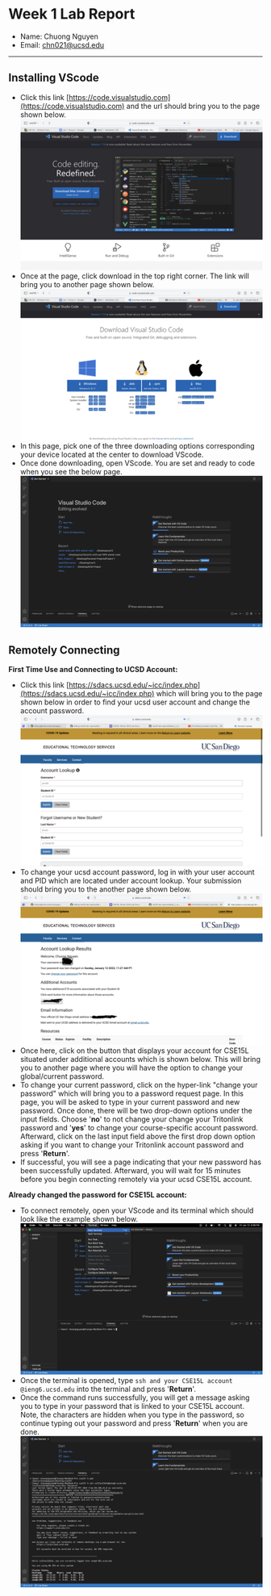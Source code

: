 # Week 1 Lab Report

- Name: Chuong Nguyen
- Email: chn021@ucsd.edu

---

## Installing VScode

- Click this link [https://code.visualstudio.com](https://code.visualstudio.com) and the url should bring you to the page shown below.
![Image-2](https://github.com/chuongnguyen26/cse15l-lab-reports/blob/main/Step-1.png)
- Once at the page, click download in the top right corner. The link will bring you to another page shown below.
![Image-2](https://github.com/chuongnguyen26/cse15l-lab-reports/blob/main/Step-2.png)
- In this page, pick one of the three downloading options corresponding your device located at the center to download VScode.
- Once done downloading, open VScode. You are set and ready to code when you see the below page.
![Image-3](https://github.com/chuongnguyen26/cse15l-lab-reports/blob/main/Step-3.png)

## Remotely Connecting

**First Time Use and Connecting to UCSD Account:**
- Click this link [https://sdacs.ucsd.edu/~icc/index.php](https://sdacs.ucsd.edu/~icc/index.php) which will bring you to the page shown below in order to find your ucsd user account and change the account password.
![Image_4](https://github.com/chuongnguyen26/cse15l-lab-reports/blob/main/Step-6.png)
- To change your ucsd account password, log in with your user account and PID which are located under account lookup. Your submission should bring you to the another page shown below.
![Image-5](https://github.com/chuongnguyen26/cse15l-lab-reports/blob/main/Step-7.png)
- Once here, click on the button that displays your account for CSE15L situated under additional accounts which is shown below. This will bring you to another page where you will have the option to change your global/current password.
- To change your current password, click on the hyper-link "change your password" which will bring you to a password request page. In this page, you will be asked to type in your current password and new password. Once done, there will be two drop-down options under the input fields. Choose '**no**' to not change your change your Tritonlink password and '**yes**' to change your course-specific account password. Afterward, click on the last input field above the first drop down option asking if you want to change your Tritonlink account password and press '**Return**'.
- If successful, you will see a page indicating that your new password has been successfully updated. Afterward, you will wait for 15 minutes before you begin connecting remotely via your ucsd CSE15L account.

**Already changed the password for CSE15L account:** 
- To connect remotely, open your VScode and its terminal which should look like the example shown below.
![Image_6](https://github.com/chuongnguyen26/cse15l-lab-reports/blob/main/Step-8.png)
- Once the terminal is opened, type ```ssh and your CSE15L account @ieng6.ucsd.edu``` into the terminal and press '**Return**'.
- Once the command runs successfully, you will get a message asking you to type in your password that is linked to your CSE15L account. Note, the characters are hidden when you type in the password, so continue typing out your password and press '**Return**' when you are done.
![Image_7](https://github.com/chuongnguyen26/cse15l-lab-reports/blob/main/Step-4.png)

